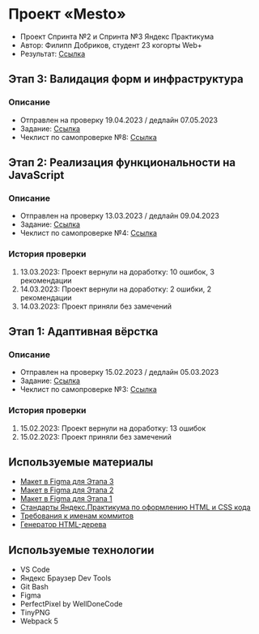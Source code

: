 # **Проект «Mesto»**
- Проект Спринта №2 и Спринта №3 Яндекс Практикума
- Автор: Филипп Добриков, студент 23 когорты Web+
- Результат: [Ссылка](https://teplokotov.github.io/mesto-project/)
## Этап 3: Валидация форм и инфраструктура
### Описание
- Отправлен на проверку 19.04.2023 / дедлайн 07.05.2023
- Задание: [Ссылка](https://practicum.yandex.ru/learn/web-plus/courses/467b7164-c86d-4b1f-a89f-52f063a355b4/sprints/37301/topics/11997b4c-d767-4cac-b899-d9ed1fe9c7c6/lessons/e641ad29-f337-4d20-80e8-790918e40ec7/)
- Чеклист по самопроверке №8: [Ссылка](https://code.s3.yandex.net/web-developer/checklists-pdf/web-plus/checklist-8.pdf)
## Этап 2: Реализация функциональности на JavaScript
### Описание
- Отправлен на проверку 13.03.2023 / дедлайн 09.04.2023
- Задание: [Ссылка](https://code.s3.yandex.net/web-plus/static/third-month/mesto-project/index.html)
- Чеклист по самопроверке №4: [Ссылка](https://code.s3.yandex.net/web-developer/checklists-pdf/web-plus/checklist-4.pdf)
### История проверки
1) 13.03.2023: Проект вернули на доработку: 10 ошибок, 3 рекомендации
2) 14.03.2023: Проект вернули на доработку: 2 ошибки, 2 рекомендации
3) 14.03.2023: Проект приняли без замечений
## Этап 1: Адаптивная вёрстка
### Описание
- Отправлен на проверку 15.02.2023 / дедлайн 05.03.2023
- Задание: [Ссылка](https://code.s3.yandex.net/web-plus/static/second-month/mesto-project/index.html)
- Чеклист по самопроверке №3: [Ссылка](https://code.s3.yandex.net/web-developer/checklists-pdf/web-plus/checklist-3.pdf)
### История проверки
1) 15.02.2023: Проект вернули на доработку: 13 ошибок
2) 15.02.2023: Проект приняли без замечений
## Используемые материалы
- [Макет в Figma для Этапа 3](https://www.figma.com/file/kRVLKwYG3d1HGLvh7JFWRT/JavaScript.-Sprint-6?node-id=0%3A1)
- [Макет в Figma для Этапа 2](https://www.figma.com/file/bjyvbKKJN2naO0ucURl2Z0/JavaScript.-Sprint-5?node-id=0%3A1)
- [Макет в Figma для Этапа 1](https://www.figma.com/file/2cn9N9jSkmxD84oJik7xL7/JavaScript.-Sprint-4?node-id=0%3A1&t=s91hFe4o7KplceAs-0)
- [Стандарты Яндекс.Практикума по оформлению HTML и CSS кода](https://code.s3.yandex.net/web-developer/static/design-rules/index.html)
- [Требования к именам коммитов](https://docs.rs.school/#/git-convention)
- [Генератор HTML-дерева](https://yoksel.github.io/html-tree/)
## Используемые технологии
- VS Code
- Яндекс Браузер Dev Tools
- Git Bash
- Figma
- PerfectPixel by WellDoneCode
- TinyPNG
- Webpack 5
